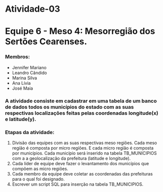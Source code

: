 # Atividade-03
# Equipe 6 - Meso 4: Mesorregião dos Sertões Cearenses.
### Membros:
- Jennifer Mariano
- Leandro Cândido
- Marina Silva
- Ana Lívia
- José Maia

### A atividade consiste em cadastrar em uma tabela de um banco de dados todos os municípios do estado com as suas respectivas localizações feitas pelas coordenadas longitude(x) e latitude(y).

### Etapas da atividade:
1) Divisão das equipes com as suas respectivas meso regiões. Cada meso região é composta por micro regiões. E cada micro região é composta por municípios. Cada município será inserido na tabela TB_MUNICIPIOS com a a geolocalização da prefeitura (latitude e longitude).
2) Cada líder de equipe deve fazer o levantamento dos municípios que compõem as micro regiões.
3) Cada membro da equipe deve coletar as coordenadas das prefeituras para o qual foi designado. 
4) Escrever um script SQL para inserção na tabela TB_MUNICIPIOS.

